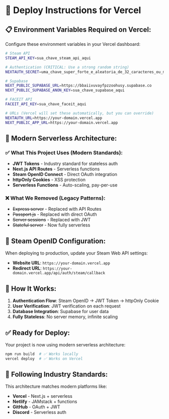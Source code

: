 # 🚀 Deploy Instructions for Vercel

## 📋 **Environment Variables Required on Vercel:**

Configure these environment variables in your Vercel dashboard:

```bash
# Steam API
STEAM_API_KEY=sua_chave_steam_api_aqui

# Authentication (CRITICAL: Use a strong random string)
NEXTAUTH_SECRET=uma_chave_super_forte_e_aleatoria_de_32_caracteres_ou_mais

# Supabase
NEXT_PUBLIC_SUPABASE_URL=https://bbaiivuvayfpzzoohusy.supabase.co
NEXT_PUBLIC_SUPABASE_ANON_KEY=sua_chave_supabase_aqui

# FACEIT API
FACEIT_API_KEY=sua_chave_faceit_aqui

# URLs (Vercel will set these automatically, but you can override)
NEXTAUTH_URL=https://your-domain.vercel.app
NEXT_PUBLIC_APP_URL=https://your-domain.vercel.app
```

## 🎯 **Modern Serverless Architecture:**

### **✅ What This Project Uses (Modern Standards):**
- **JWT Tokens** - Industry standard for stateless auth
- **Next.js API Routes** - Serverless functions 
- **Steam OpenID Connect** - Direct OAuth integration
- **httpOnly Cookies** - XSS protection
- **Serverless Functions** - Auto-scaling, pay-per-use

### **❌ What We Removed (Legacy Patterns):**
- ~~Express server~~ - Replaced with API Routes
- ~~Passport.js~~ - Replaced with direct OAuth
- ~~Server sessions~~ - Replaced with JWT
- ~~Stateful server~~ - Now fully serverless

## 📝 **Steam OpenID Configuration:**

When deploying to production, update your Steam Web API settings:
- **Website URL**: `https://your-domain.vercel.app`
- **Redirect URL**: `https://your-domain.vercel.app/api/auth/steam/callback`

## 🎯 **How It Works:**

1. **Authentication Flow**: Steam OpenID → JWT Token → httpOnly Cookie
2. **User Verification**: JWT verification on each request
3. **Database Integration**: Supabase for user data
4. **Fully Stateless**: No server memory, infinite scaling

## ✅ **Ready for Deploy:**

Your project is now using modern serverless architecture:

```bash
npm run build  # ✅ Works locally
vercel deploy  # ✅ Works on Vercel
```

## 🏢 **Following Industry Standards:**

This architecture matches modern platforms like:
- **Vercel** - Next.js + serverless
- **Netlify** - JAMstack + functions  
- **GitHub** - OAuth + JWT
- **Discord** - Serverless auth
